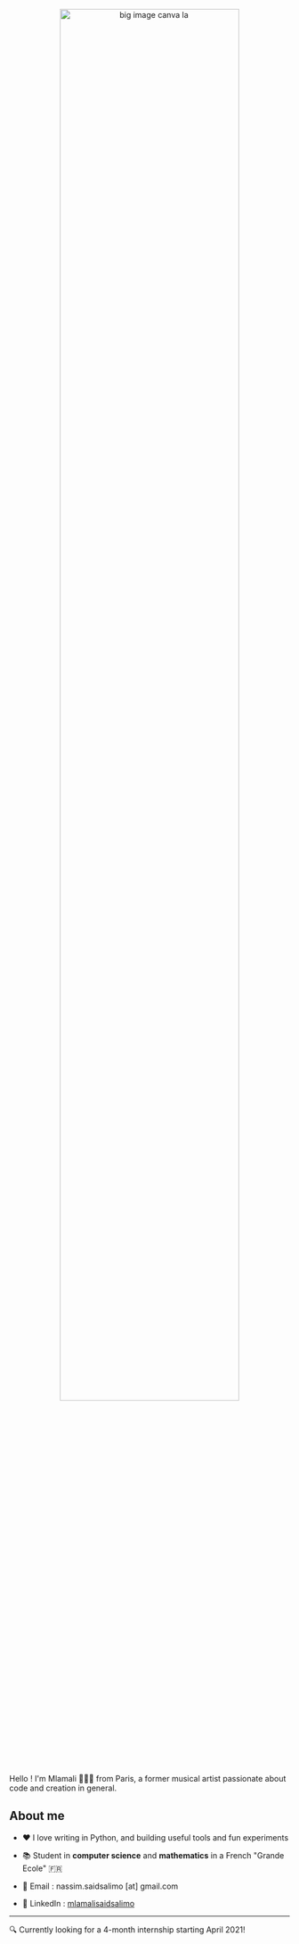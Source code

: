 
<p align="center"><a href="#"><img width="80%" src="./assets/mlamali-readme-header.png" alt="big image canva la" /></a></p>

<br />

Hello ! I'm Mlamali 👨🏾‍💻 from Paris, a former musical artist passionate about code and creation in general.

## About me

* ❤️ I love writing in Python, and building useful tools and fun experiments

* 📚 Student in __computer science__ and __mathematics__ in a French "Grande Ecole" :fr:

* 📧 Email : nassim.saidsalimo [at] gmail.com

* 💼 LinkedIn : [mlamalisaidsalimo](https://www.linkedin.com/in/mlamalisaidsalimo)   

---
:mag: Currently looking for a 4-month internship starting April 2021! 
